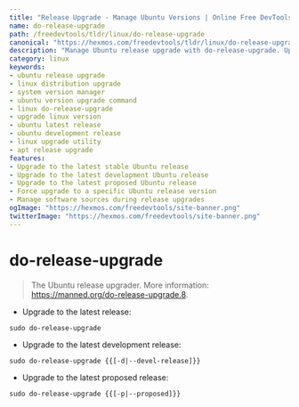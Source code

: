 ```yaml
---
title: "Release Upgrade - Manage Ubuntu Versions | Online Free DevTools by Hexmos"
name: do-release-upgrade
path: /freedevtools/tldr/linux/do-release-upgrade
canonical: "https://hexmos.com/freedevtools/tldr/linux/do-release-upgrade/"
description: "Manage Ubuntu release upgrade with do-release-upgrade. Upgrade to the latest stable or development version. Free online tool, no registration required."
category: linux
keywords:
- ubuntu release upgrade
- linux distribution upgrade
- system version manager
- ubuntu version upgrade command
- linux do-release-upgrade
- upgrade linux version
- ubuntu latest release
- ubuntu development release
- linux upgrade utility
- apt release upgrade
features:
- Upgrade to the latest stable Ubuntu release
- Upgrade to the latest development Ubuntu release
- Upgrade to the latest proposed Ubuntu release
- Force upgrade to a specific Ubuntu release version
- Manage software sources during release upgrades
ogImage: "https://hexmos.com/freedevtools/site-banner.png"
twitterImage: "https://hexmos.com/freedevtools/site-banner.png"
---
```


# do-release-upgrade

> The Ubuntu release upgrader.
> More information: <https://manned.org/do-release-upgrade.8>.

- Upgrade to the latest release:

`sudo do-release-upgrade`

- Upgrade to the latest development release:

`sudo do-release-upgrade {{[-d|--devel-release]}}`

- Upgrade to the latest proposed release:

`sudo do-release-upgrade {{[-p|--proposed]}}`
